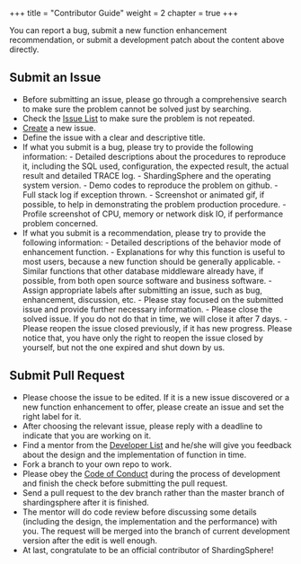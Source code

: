 +++
title = "Contributor Guide"
weight = 2
chapter = true
+++

You can report a bug, submit a new function enhancement recommendation, or submit a development patch about the content above directly.

## Submit an Issue

 - Before submitting an issue, please go through a comprehensive search to make sure the problem cannot be solved just by searching.
 - Check the [Issue List](https://github.com/sharding-sphere/sharding-sphere/issues) to make sure the problem is not repeated.
 - [Create](https://github.com/sharding-sphere/sharding-sphere/issues/new) a new issue.
 - Define the issue with a clear and descriptive title.
 - If what you submit is a bug, please try to provide the following information:
       - Detailed descriptions about the procedures to reproduce it, including the SQL used, configuration, the expected result, the actual result and detailed TRACE log.
       - ShardingSphere and the operating system version.
       - Demo codes to reproduce the problem on github.
       - Full stack log if exception thrown.
       - Screenshot or animated gif, if possible, to help in demonstrating the problem production procedure.
       - Profile screenshot of CPU, memory or network disk IO, if performance problem concerned.
 - If what you submit is a recommendation, please try to provide the following information:
       - Detailed descriptions of the behavior mode of enhancement function.
       - Explanations for why this function is useful to most users, because a new function should be generally applicable.
       - Similar functions that other database middleware already have, if possible, from both open source software and business software.
       - Assign appropriate labels after submitting an issue, such as bug, enhancement, discussion, etc.
       - Please stay focused on the submitted issue and provide further necessary information.
       - Please close the solved issue. If you do not do that in time, we will close it after 7 days.
       - Please reopen the issue closed previously, if it has new progress. Please notice that, you have only the right to reopen the issue closed by yourself, but not the one expired and shut down by us.

## Submit Pull Request

 - Please choose the issue to be edited. If it is a new issue discovered or a new function enhancement to offer, please create an issue and set the right label for it.
 - After choosing the relevant issue, please reply with a deadline to indicate that you are working on it.
 - Find a mentor from the [Developer List](http://incubator.apache.org/projects/shardingsphere.html) and he/she will give you feedback about the design and the implementation of function in time.
 - Fork a branch to your own repo to work.
 - Please obey the [Code of Conduct](/en/contribute/code-conduct/) during the process of development and finish the check before submitting the pull request.
 - Send a pull request to the dev branch rather than the master branch of shardingsphere after it is finished.
 - The mentor will do code review before discussing some details (including the design, the implementation and the performance) with you. The request will be merged into the branch of current development version after the edit is well enough.
 - At last, congratulate to be an official contributor of ShardingSphere!
